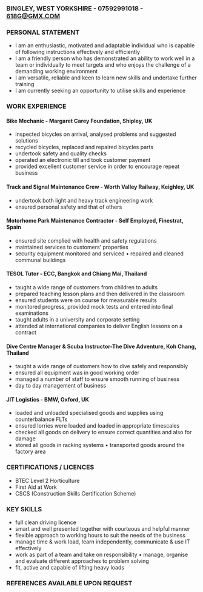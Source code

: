 ### BINGLEY, WEST YORKSHIRE - 07592991018 - 618G@GMX.COM

### PERSONAL STATEMENT 
* I am an enthusiastic, motivated and adaptable individual who is capable of following instructions effectively and efficiently
* I am a friendly person who has demonstrated an ability to work well in a team or individually to meet targets and who enjoys the challenge of a demanding working environment 
* I am versatile, reliable and keen to learn new skills and undertake further training 
* I am currently seeking an opportunity to utilise skills and experience

### WORK EXPERIENCE
####  Bike Mechanic - Margaret Carey Foundation, Shipley, UK
* inspected bicycles on arrival, analysed problems and suggested solutions 
* recycled bicycles, replaced and repaired bicycles parts 
* undertook safety and quality checks 
* operated an electronic till and took customer payment 
* provided excellent customer service in order to encourage repeat business

#### Track and Signal Maintenance Crew - Worth Valley Railway, Keighley, UK
* undertook both light and heavy track engineering work 
* ensured personal safety and that of others

#### Motorhome Park Maintenance Contractor - Self Employed, Finestrat, Spain
* ensured site complied with health and safety regulations 
* maintained services to customers’ properties 
* security equipment monitored and serviced • repaired and cleaned communal buildings

#### **TESOL Tutor - ECC, Bangkok and Chiang Mai, Thailand** 
* taught a wide range of customers from children to adults 
* prepared teaching lesson plans and then delivered in the classroom 
* ensured students were on course for measurable results 
* monitored progress, provided mock tests and entered into final examinations 
* taught adults in a university and corporate setting 
* attended at international companies to deliver English lessons on a contract

#### Dive Centre Manager & Scuba Instructor-The Dive Adventure, Koh Chang, Thailand
* taught a wide range of customers how to dive safely and responsibly 
* ensured all equipment was in good working order
* managed a number of staff to ensure smooth running of business 
* day to day management of business

#### JIT Logistics - BMW, Oxford, UK
* loaded and unloaded specialised goods and supplies using counterbalance FLTs 
* ensured lorries were loaded and loaded in appropriate timescales 
* checked all goods on delivery to ensure correct quantities and also for damage 
* stored all goods in racking systems • transported goods around the factory area

### CERTIFICATIONS / LICENCES
* BTEC Level 2 Horticulture 
* First Aid at Work
* CSCS (Construction Skills Certification Scheme)

### KEY SKILLS
* full clean driving licence 
* smart and well presented together with courteous and helpful manner 
* flexible approach to working hours to suit the needs of the business
* manage time & work load, learn independently, communicate & use IT effectively 
* work as part of a team and take on responsibility • manage, organise and evaluate different approaches to problem solving 
* fit, active and capable of lifting heavy loads

### REFERENCES AVAILABLE UPON REQUEST
